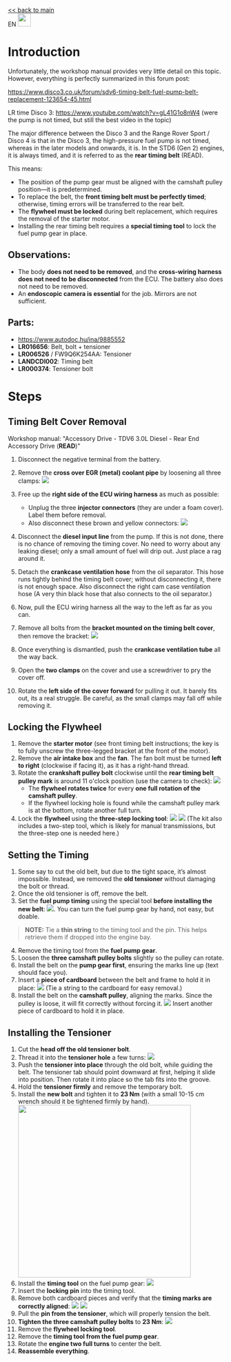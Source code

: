 [<< back to main](index.md)<br>
EN <a href="rear-timing-belt-EN.md"><img src="docs/flag_en.png" width="30"></a>

# Introduction

Unfortunately, the workshop manual provides very little detail on this topic. However, everything is perfectly summarized in this forum post:

https://www.disco3.co.uk/forum/sdv6-timing-belt-fuel-pump-belt-replacement-123654-45.html

LR time Disco 3: https://www.youtube.com/watch?v=gL41G1o8nW4 (were the pump is not timed, but still the best video in the topic)

The major difference between the Disco 3 and the Range Rover Sport / Disco 4 is that in the Disco 3, the high-pressure fuel pump is not timed, whereas in the later models and onwards, it is. In the STD6 (Gen 2) engines, it is always timed, and it is referred to as the **rear timing belt** (READ).

This means:
- The position of the pump gear must be aligned with the camshaft pulley position—it is predetermined.
- To replace the belt, the **front timing belt must be perfectly timed**; otherwise, timing errors will be transferred to the rear belt.
- The **flywheel must be locked** during belt replacement, which requires the removal of the starter motor.
- Installing the rear timing belt requires a **special timing tool** to lock the fuel pump gear in place.

## Observations:
- The body **does not need to be removed**, and the **cross-wiring harness does not need to be disconnected** from the ECU. The battery also does not need to be removed.
- An **endoscopic camera is essential** for the job. Mirrors are not sufficient.

## Parts:
* https://www.autodoc.hu/ina/9885552
* **LR016656**: Belt, bolt + tensioner
* **LR006526** / FW9Q6K254AA: Tensioner
* **LANDCDI002**: Timing belt
* **LR000374**: Tensioner bolt

# Steps

## Timing Belt Cover Removal

Workshop manual: "Accessory Drive - TDV6 3.0L Diesel - Rear End Accessory Drive (**READ**)"

1. Disconnect the negative terminal from the battery.

2. Remove the **cross over EGR (metal) coolant pipe** by loosening all three clamps:
   ![](docs/img22025-03-06-22-54-05img1.png)

3. Free up the **right side of the ECU wiring harness** as much as possible:
    - Unplug the three **injector connectors** (they are under a foam cover). Label them before removal.
    - Also disconnect these brown and yellow connectors: ![](docs/img22025-03-06-23-02-55img1.png)

4. Disconnect the **diesel input line** from the pump. If this is not done, there is no chance of removing the timing cover. No need to worry about any leaking diesel; only a small amount of fuel will drip out. Just place a rag around it.
5. Detach the **crankcase ventilation hose** from the oil separator. This hose runs tightly behind the timing belt cover; without disconnecting it, there is not enough space. Also disconnect the right cam case ventilation hose (A very thin black hose that also connects to the oil separator.)
6. Now, pull the ECU wiring harness all the way to the left as far as you can.
7. Remove all bolts from the **bracket mounted on the timing belt cover**, then remove the bracket: ![](docs/img22025-03-06-23-34-49img1.png)
8. Once everything is dismantled, push the **crankcase ventilation tube** all the way back.
9. Open the **two clamps** on the cover and use a screwdriver to pry the cover off.
10. Rotate the **left side of the cover forward** for pulling it out. It barely fits out, its a real struggle. Be careful, as the small clamps may fall off while removing it.

## Locking the Flywheel

1. Remove the **starter motor** (see front timing belt instructions; the key is to fully unscrew the three-legged bracket at the front of the motor).
2. Remove the **air intake box** and the **fan**. The fan bolt must be turned **left to right** (clockwise if facing it), as it has a right-hand thread.
3. Rotate the **crankshaft pulley bolt** clockwise until the **rear timing belt pulley mark** is around 11 o'clock position (use the camera to check): ![](docs/img22025-03-06-23-41-24img1.png)
   - The **flywheel rotates twice** for every **one full rotation of the camshaft pulley**.
   - If the flywheel locking hole is found while the camshaft pulley mark is at the bottom, rotate another full turn.
4. Lock the **flywheel** using the **three-step locking tool**: ![](docs/img22025-03-06-23-48-25img1.png)
![](docs/img22025-03-07-00-35-05img1.png) (The kit also includes a two-step tool, which is likely for manual transmissions, but the three-step one is needed here.)

## Setting the Timing

1. Some say to cut the old belt, but due to the tight space, it’s almost impossible. Instead, we removed the **old tensioner** without damaging the bolt or thread.
2. Once the old tensioner is off, remove the belt.
3. Set the **fuel pump timing** using the special tool **before installing the new belt**: ![](docs/img22025-03-06-23-51-10img1.png). You can turn the fuel pump gear by hand, not easy, but doable. 

> **NOTE:** Tie a **thin string** to the timing tool and the pin. This helps retrieve them if dropped into the engine bay. 

4. Remove the timing tool from the **fuel pump gear**.
5. Loosen the **three camshaft pulley bolts** slightly so the pulley can rotate.
6. Install the belt on the **pump gear first**, ensuring the marks line up (text should face you).
7. Insert a **piece of cardboard** between the belt and frame to hold it in place: ![](docs/img22025-03-07-00-16-13img1.png) (Tie a string to the cardboard for easy removal.)
8. Install the belt on the **camshaft pulley**, aligning the marks. Since the pulley is loose, it will fit correctly without forcing it. ![](docs/img22025-03-07-00-19-13img1.png) Insert another piece of cardboard to hold it in place.

## Installing the Tensioner

1. Cut the **head off the old tensioner bolt**.
2. Thread it into the **tensioner hole** a few turns: ![](docs/img22025-03-07-00-22-03img1.png)
3. Push the **tensioner into place** through the old bolt, while guiding the belt. The tensioner tab should point downward at first, helping it slide into position. Then rotate it into place so the tab fits into the groove.
4. Hold the **tensioner firmly** and remove the temporary bolt.
5. Install the **new bolt** and tighten it to **23 Nm** (with a small 10-15 cm wrench should it be tightened firmly by hand). <img src="docs/img22025-03-07-00-26-02img1.png" width=400>
6. Install the **timing tool** on the fuel pump gear: ![](docs/img22025-03-07-00-27-29img1.png)
7. Insert the **locking pin** into the timing tool.
8. Remove both cardboard pieces and verify that the **timing marks are correctly aligned**:
![](docs/img22025-03-07-00-37-55img1.png) ![](docs/img22025-03-07-00-37-38img1.png)
9. Pull the **pin from the tensioner**, which will properly tension the belt.
10. **Tighten the three camshaft pulley bolts** to **23 Nm**: ![](docs/img22025-03-07-00-40-03img1.png)
11. Remove the **flywheel locking tool**.
12. Remove the **timing tool from the fuel pump gear**.
13. Rotate the **engine two full turns** to center the belt.
14. **Reassemble everything**.


